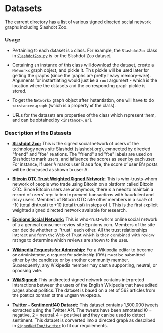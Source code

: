 # Datasets
The current directory has a list of various signed directed social network graphs including Slashdot Zoo.

### Usage
- Pertaining to each dataset is a class. For example, the `SlashdotZoo` class in [`SlashdotZoo.py`](https://github.com/vishwakftw/CS6270-TDBMS/blob/master/datasets/SlashdotZoo.py) is for the Slashdot Zoo dataset.

- Certaining an instance of this class will download the dataset, create a `Networkx` graph object, and pickle it. This pickle will be used later for getting the graphs (since the graphs are pretty heavy memory-wise). Arguments for instantiating would just be a `root` argument - which is the location where the datasets and the corresponding graph pickle is stored.

- To get the `Networkx` graph object after instantiation, one will have to do `<instance>.graph` (which is a property of the class).

- URLs for the datasets are properties of the class which represent them, and can be obtained by `<instance>.url`.

### Description of the Datasets

- **[Slashdot Zoo:](http://konect.cc/networks/slashdot-zoo/)** This is the signed social network of users of the technology news site Slashdot (slashdot.org), connected by directed "friend" and "foe" relations. The "friend" and "foe" labels are used on Slashdot to mark users, and influence the scores as seen by each user. For instance, If user A marks user B as a foe, the score of user B's posts will be decreased as shown to user A.

- **[Bitcoin OTC Trust Weighted Signed Network:](https://snap.stanford.edu/data/soc-sign-bitcoin-otc.html)** This is who-trusts-whom network of people who trade using Bitcoin on a platform called Bitcoin OTC. Since Bitcoin users are anonymous, there is a need to maintain a record of users' reputation to prevent transactions with fraudulent and risky users. Members of Bitcoin OTC rate other members in a scale of -10 (total distrust) to +10 (total trust) in steps of 1. This is the first explicit weighted signed directed network available for research.

- **[Epinions Social Network:](https://snap.stanford.edu/data/soc-sign-epinions.html)** This is who-trust-whom online social network of a a general consumer review site Epinions.com. Members of the site can decide whether to ''trust'' each other. All the trust relationships interact and form the Web of Trust which is then combined with review ratings to determine which reviews are shown to the user.

- **[Wikipedia Requests for Adminship:](https://snap.stanford.edu/data/wiki-RfA.html)** For a Wikipedia editor to become an administrator, a request for adminship (RfA) must be submitted, either by the candidate or by another community member. Subsequently, any Wikipedia member may cast a supporting, neutral, or opposing vote.

- **[WikiSigned:](http://konect.uni-koblenz.de/networks/wikisigned-k2)** This undirected signed network contains interpreted interactions between the users of the English Wikipedia that have edited pages about politics. The dataset is based on a set of 563 articles from the politics domain of the English Wikipedia.

- **[Twitter - Sentiment140 Dataset:](https://www.kaggle.com/kazanova/sentiment140)**  This dataset contains 1,600,000 tweets extracted using the Twitter API. The tweets have been annotated (0 = negative, 2 = neutral, 4 = positive) and they can be used to detect sentiment. This dataset is converted into a directed graph as described in [`SignedNetZoo/twitter`](https://github.com/vishwakftw/SignedNetZoo/tree/master/SignedNetZoo/twitter) to fit our requirements.
